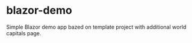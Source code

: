 # blazor-demo
Simple Blazor demo app bazed on template project with additional world capitals page.

